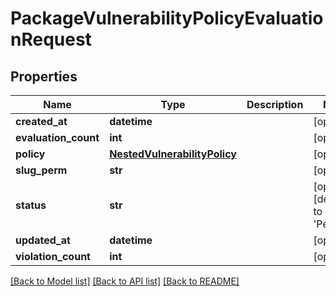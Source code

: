 # PackageVulnerabilityPolicyEvaluationRequest

## Properties
Name | Type | Description | Notes
------------ | ------------- | ------------- | -------------
**created_at** | **datetime** |  | [optional] 
**evaluation_count** | **int** |  | [optional] 
**policy** | [**NestedVulnerabilityPolicy**](NestedVulnerabilityPolicy.md) |  | [optional] 
**slug_perm** | **str** |  | [optional] 
**status** | **str** |  | [optional] [default to 'Pending']
**updated_at** | **datetime** |  | [optional] 
**violation_count** | **int** |  | [optional] 

[[Back to Model list]](../README.md#documentation-for-models) [[Back to API list]](../README.md#documentation-for-api-endpoints) [[Back to README]](../README.md)


